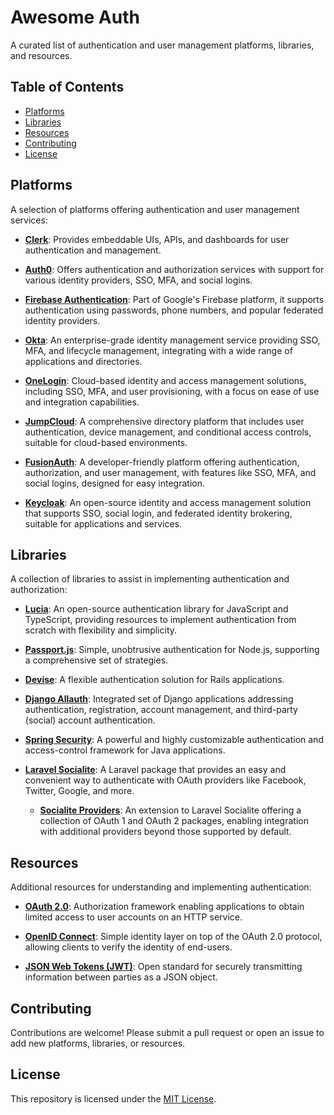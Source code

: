 # Awesome Auth

A curated list of authentication and user management platforms, libraries, and resources.

## Table of Contents

- [Platforms](#platforms)
- [Libraries](#libraries)
- [Resources](#resources)
- [Contributing](#contributing)
- [License](#license)

## Platforms

A selection of platforms offering authentication and user management services:

- **[Clerk](https://clerk.com/)**: Provides embeddable UIs, APIs, and dashboards for user authentication and management.

- **[Auth0](https://auth0.com/)**: Offers authentication and authorization services with support for various identity providers, SSO, MFA, and social logins.

- **[Firebase Authentication](https://firebase.google.com/docs/auth/)**: Part of Google's Firebase platform, it supports authentication using passwords, phone numbers, and popular federated identity providers.

- **[Okta](https://www.okta.com/)**: An enterprise-grade identity management service providing SSO, MFA, and lifecycle management, integrating with a wide range of applications and directories.

- **[OneLogin](https://www.onelogin.com/)**: Cloud-based identity and access management solutions, including SSO, MFA, and user provisioning, with a focus on ease of use and integration capabilities.

- **[JumpCloud](https://jumpcloud.com/)**: A comprehensive directory platform that includes user authentication, device management, and conditional access controls, suitable for cloud-based environments.

- **[FusionAuth](https://fusionauth.io/)**: A developer-friendly platform offering authentication, authorization, and user management, with features like SSO, MFA, and social logins, designed for easy integration.

- **[Keycloak](https://www.keycloak.org/)**: An open-source identity and access management solution that supports SSO, social login, and federated identity brokering, suitable for applications and services.

## Libraries

A collection of libraries to assist in implementing authentication and authorization:

- **[Lucia](https://lucia-auth.com/)**: An open-source authentication library for JavaScript and TypeScript, providing resources to implement authentication from scratch with flexibility and simplicity.

- **[Passport.js](http://www.passportjs.org/)**: Simple, unobtrusive authentication for Node.js, supporting a comprehensive set of strategies.

- **[Devise](https://github.com/heartcombo/devise)**: A flexible authentication solution for Rails applications.

- **[Django Allauth](https://django-allauth.readthedocs.io/)**: Integrated set of Django applications addressing authentication, registration, account management, and third-party (social) account authentication.

- **[Spring Security](https://spring.io/projects/spring-security)**: A powerful and highly customizable authentication and access-control framework for Java applications.

- **[Laravel Socialite](https://laravel.com/docs/11.x/socialite)**: A Laravel package that provides an easy and convenient way to authenticate with OAuth providers like Facebook, Twitter, Google, and more.
  - **[Socialite Providers](https://socialiteproviders.com/)**: An extension to Laravel Socialite offering a collection of OAuth 1 and OAuth 2 packages, enabling integration with additional providers beyond those supported by default.

## Resources

Additional resources for understanding and implementing authentication:

- **[OAuth 2.0](https://oauth.net/2/)**: Authorization framework enabling applications to obtain limited access to user accounts on an HTTP service.

- **[OpenID Connect](https://openid.net/connect/)**: Simple identity layer on top of the OAuth 2.0 protocol, allowing clients to verify the identity of end-users.

- **[JSON Web Tokens (JWT)](https://jwt.io/)**: Open standard for securely transmitting information between parties as a JSON object.

## Contributing

Contributions are welcome! Please submit a pull request or open an issue to add new platforms, libraries, or resources.

## License

This repository is licensed under the [MIT License](LICENSE).

